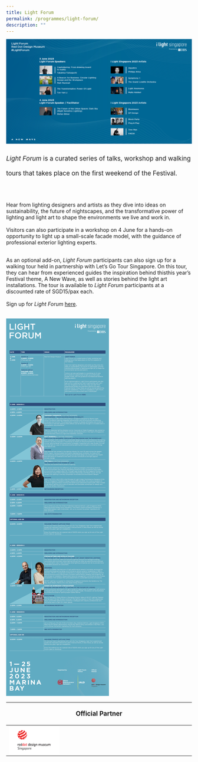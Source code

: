```yaml
---
title: Light Forum
permalink: /programmes/light-forum/
description: ""
---
```

<img src="/images/Programmes/landscape%20(new).png">

<p style="font-size:17px; line-height:40px">
<i>Light Forum</i> is a curated series of talks, workshop and walking tours that takes place on the first weekend of the Festival. <br><br>
	
Hear from lighting designers and artists as they dive into ideas on sustainability, the future of nightscapes, and the transformative power of lighting and light art to shape the environments we live and work in.<br><br>
Visitors can also participate in a workshop on 4 June for a hands-on opportunity to light up a small-scale facade model, with the guidance of professional exterior lighting experts.<br><br>

As an optional add-on, <i>Light Forum</i> participants can also sign up for a walking tour held in partnership with Let’s Go Tour Singapore. On this tour, they can hear from experienced guides the inspiration behind thisthis year’s Festival theme, A New Wave, as well as stories behind the light art installations. The tour is available to <i>Light Forum</i> participants at a discounted rate of SGD15/pax each.
<br><br>
Sign up for <i>Light Forum</i> <a target="_blank" href="https://lightforum.eventbrite.sg/">here</a>.
<br><br>

<a href="/files/light%20forum%20programes.pdf"><img src="/images/Programmes/iiight%20singapore%20(programme)%20.jpg"></a><br>

<table style="width:100%">
	<thead><tr><th colspan="4"><p style="font-size:17px;line-height:20px">Official Partner</p></th></tr></thead>
	<tbody>
		<tr>
			<td style="width:30%"><a target="_blank" href="https://museum.red-dot.sg/"><img align="left" src="/images/About/Sponsor%20Acknowledgement/red%20dot_resized%20web%20version.png"></a></td><td style="width:70%"></td></tr></tbody></table></p>